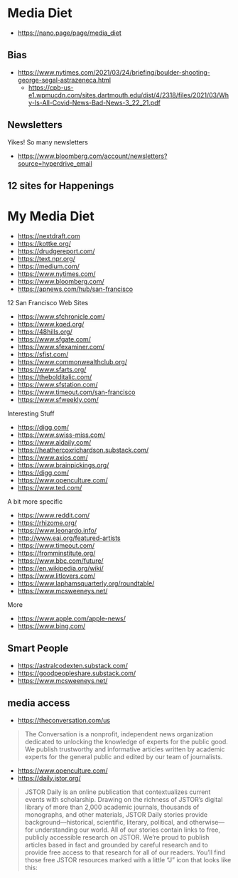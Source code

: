 # Media Diet

* https://nano.page/page/media_diet

## Bias

* https://www.nytimes.com/2021/03/24/briefing/boulder-shooting-george-segal-astrazeneca.html
	* https://cpb-us-e1.wpmucdn.com/sites.dartmouth.edu/dist/4/2318/files/2021/03/Why-Is-All-Covid-News-Bad-News-3_22_21.pdf

## Newsletters

Yikes! So many newsletters

* https://www.bloomberg.com/account/newsletters?source=hyperdrive_email


## 12 sites for Happenings

# My Media Diet

* https://nextdraft.com
* https://kottke.org/
* https://drudgereport.com/
* https://text.npr.org/
* https://medium.com/
* https://www.nytimes.com/
* https://www.bloomberg.com/
* https://apnews.com/hub/san-francisco

12 San Francisco Web Sites

* https://www.sfchronicle.com/
* https://www.kqed.org/
* https://48hills.org/
* https://www.sfgate.com/
* https://www.sfexaminer.com/
* https://sfist.com/
* https://www.commonwealthclub.org/
* https://www.sfarts.org/
* https://thebolditalic.com/
* https://www.sfstation.com/
* https://www.timeout.com/san-francisco
* https://www.sfweekly.com/

Interesting Stuff

* https://digg.com/
* https://www.swiss-miss.com/
* https://www.aldaily.com/
* https://heathercoxrichardson.substack.com/
* https://www.axios.com/
* https://www.brainpickings.org/
* https://digg.com/
* https://www.openculture.com/
* https://www.ted.com/

A bit more specific

* https://www.reddit.com/
* https://rhizome.org/
* https://www.leonardo.info/
* http://www.eai.org/featured-artists
* https://www.timeout.com/
* https://fromminstitute.org/
* https://www.bbc.com/future/
* https://en.wikipedia.org/wiki/
* https://www.litlovers.com/
* https://www.laphamsquarterly.org/roundtable/
* https://www.mcsweeneys.net/

More

* https://www.apple.com/apple-news/
* https://www.bing.com/



## Smart People

* https://astralcodexten.substack.com/
* https://goodpeopleshare.substack.com/
* https://www.mcsweeneys.net/

## media access

* https://theconversation.com/us
>The Conversation is a nonprofit, independent news organization dedicated to unlocking the knowledge of experts for the public good. We publish trustworthy and informative articles written by academic experts for the general public and edited by our team of journalists.
* https://www.openculture.com/
* https://daily.jstor.org/
>JSTOR Daily is an online publication that contextualizes current events with scholarship. Drawing on the richness of JSTOR’s digital library of more than 2,000 academic journals, thousands of monographs, and other materials, JSTOR Daily stories provide background—historical, scientific, literary, political, and otherwise—for understanding our world. All of our stories contain links to free, publicly accessible research on JSTOR. We’re proud to publish articles based in fact and grounded by careful research and to provide free access to that research for all of our readers. You’ll find those free JSTOR resources marked with a little “J” icon that looks like this: